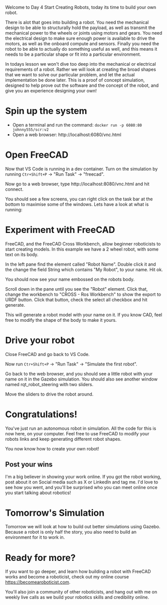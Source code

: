 Welcome to Day 4 Start Creating Robots, today its time to build your own robot. 

There is alot that goes into building a robot. You need the mechanical design to be able to structurally hold the payload, as well as transmit the mechanical power to the wheels or joints using motors and gears. You need the electrical design to make sure enough power is available to drive the motors, as well as the onboard compute and sensors. Finally you need the robot to be able to actually do something useful as well, and this means it needs to be a particular shape or fit into a particular environment. 

In todays lesson we won't dive too deep into the mechanical or electrical requirements of a robot. Rather we will look at creating the broad shapes that we want to solve our particular problem, and let the actual implementation be done later. This is a proof of concept simulation, designed to help prove out the software and the concept of the robot, and give you an experience designing your own! 

# Spin up the system 


- Open a terminal and run the command:  `docker run -p 6080:80 johnny555/scr:v2`
- Open a web browser: http://localhost:6080/vnc.html 


# Open FreeCAD 

Now that VS Code is running in a dev container. Turn on the simulation by running `Ctr+Shift+P` -> "Run Task" -> "freecad".

Now go to a web browser, type http://localhost:8080/vnc.html and hit connect. 

You should see a few screens, you can right click on the task bar at the bottom to maximise some of the windows. Lets have a look at what is running: 

# Experiment with FreeCAD 

FreeCAD, and the FreeCAD Cross Workbench, allow beginner roboticists to start creating models. In this example we have a 2 wheel robot, with some text on its body.

In the left pane find the element called "Robot Name". Double click it and the change the field String which contains "My Robot", to your name. Hit ok. 

You should now see your name embossed on the robots body. 

Scroll down in the pane until you see the "Robot" element. Click that, change the workbench to "CROSS - Ros Workbench" to show the export to URDF button. Click that button, check the select all checkbox and hit generate.

This will generate a robot model with your name on it. If you know CAD, feel free to modify the shape of the body to make it yours. 


# Drive your robot 

Close FreeCAD and go back to VS Code. 

Now run  `Ctr+Shift+P` -> "Run Task" -> "Simulate the first robot". 

Go back to the web browser, and you should see a little robot with your name on it in the Gazebo simulation. You should also see another window named rqt_robot_steering with two sliders. 

Move the sliders to drive the robot around. 

# Congratulations! 

You've just run an autonomous robot in simulation. All the code for this is now here, on your computer. Feel free to use FreeCAD to modify your robots links and keep generating different robot shapes. 

You now know how to create your own robot! 

## Post your wins 

I'm a big believer in showing your work online. If you got the robot working, post about it on Social media such as X or LinkedIn and tag me. I'd love to see how you went, and you'll be surprised who you can meet online once you start talking about robotics! 

# Tomorrow's Simulation

Tomorrow we will look at how to build out better simulations using Gazebo. Because a robot is only half the story, you also need to build an environment for it to work in. 

# Ready for more? 

If you want to go deeper, and learn how building a robot with FreeCAD works and become a roboticist, check out my online course https://becomearoboticist.com. 


You'll also join a community of other roboticists, and hang out with me on weekly live calls as we build your robotics skills and credibility online. 